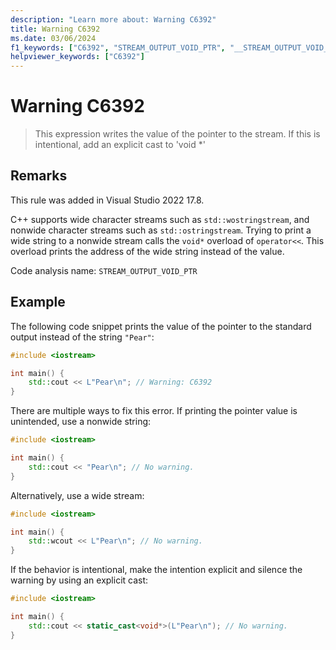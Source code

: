 ```yaml
---
description: "Learn more about: Warning C6392"
title: Warning C6392
ms.date: 03/06/2024
f1_keywords: ["C6392", "STREAM_OUTPUT_VOID_PTR", "__STREAM_OUTPUT_VOID_PTR"]
helpviewer_keywords: ["C6392"]
---
```

# Warning C6392

> This expression writes the value of the pointer to the stream. If this is intentional, add an explicit cast to 'void *'

## Remarks

This rule was added in Visual Studio 2022 17.8.

C++ supports wide character streams such as `std::wostringstream`, and nonwide character streams such as `std::ostringstream`. Trying to print a wide string to a nonwide stream calls the `void*` overload of `operator<<`. This overload prints the address of the wide string instead of the value.

Code analysis name: `STREAM_OUTPUT_VOID_PTR`

## Example

The following code snippet prints the value of the pointer to the standard output instead of the string `"Pear"`:

```cpp
#include <iostream>

int main() {
    std::cout << L"Pear\n"; // Warning: C6392
}
```

There are multiple ways to fix this error. If printing the pointer value is unintended, use a nonwide string:

```cpp
#include <iostream>

int main() {
    std::cout << "Pear\n"; // No warning.
}
```

Alternatively, use a wide stream:

```cpp
#include <iostream>

int main() {
    std::wcout << L"Pear\n"; // No warning.
}
```

If the behavior is intentional, make the intention explicit and silence the warning by using an explicit cast:

```cpp
#include <iostream>

int main() {
    std::cout << static_cast<void*>(L"Pear\n"); // No warning.
}
```
